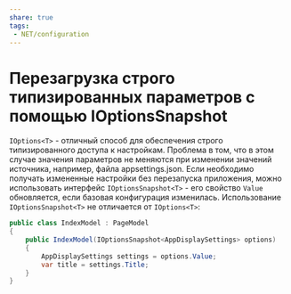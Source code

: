 ```yaml
---
share: true
tags:
 - NET/configuration
---
```

# Перезагрузка строго типизированных параметров с помощью IOptionsSnapshot
`IOptions<T>` - отличный способ для обеспечения строго типизированного доступа к настройкам. Проблема в том, что в этом случае значения параметров не меняются при изменении значений источника, например, файла appsettings.json.
Если необходимо получать измененные настройки без перезапуска приложения, можно использовать интерфейс `IOptionsSnapshot<T>` - его свойство `Value` обновляется, если базовая конфигурация изменилась.
Использование `IOptionsSnapshot<T>` не отличается от `IOptions<T>`:
```csharp
public class IndexModel : PageModel
{
	public IndexModel(IOptionsSnapshot<AppDisplaySettings> options)
	{
		AppDisplaySettings settings = options.Value;
		var title = settings.Title;
	}
}
```
